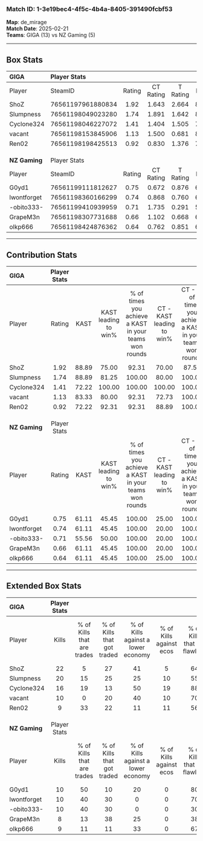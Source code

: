 ### Match ID: 1-3e19bec4-4f5c-4b4a-8405-391490fcbf53  
**Map**: de_mirage  
**Match Date**: 2025-02-21  
**Teams**: GIGA (13) vs NZ Gaming (5)  

---  

## Box Stats  

| **GIGA**      | Player Stats      |        |           |          |       |       |       |         |        |      |     |
| :- | :- | :-: | :-: | :-: | :-: | :-: | :-: | :-: | :-: | :-: | :-: |
| Player        | SteamID           | Rating | CT Rating | T Rating | KAST  |  ADR  | Kills | Assists | Deaths | K/D  | HS% |
| ShoZ          | 76561197961880834 |  1.92  |   1.643   |  2.664   | 88.89 | 136.1 |  22   |    8    |   11   | 2.00 | 72  |
| Slumpness     | 76561198049023280 |  1.74  |   1.891   |  1.642   | 88.89 | 107.9 |  20   |    4    |   10   | 2.00 | 30  |
| Cyclone324    | 76561198046227072 |  1.41  |   1.404   |  1.505   | 72.22 | 77.3  |  16   |    2    |   7    | 2.29 | 50  |
| vacant        | 76561198153845906 |  1.13  |   1.500   |  0.681   | 83.33 | 65.6  |  10   |    7    |   9    | 1.11 | 60  |
| Ren02         | 76561198198425513 |  0.92  |   0.830   |  1.376   | 72.22 | 55.0  |   9   |    4    |   10   | 0.90 | 77  |
|               |                   |        |           |          |       |       |       |         |        |      |     |
|               |                   |        |           |          |       |       |       |         |        |      |     |
|               |                   |        |           |          |       |       |       |         |        |      |     |
| **NZ Gaming** | Player Stats      |        |           |          |       |       |       |         |        |      |     |
| Player        | SteamID           | Rating | CT Rating | T Rating | KAST  |  ADR  | Kills | Assists | Deaths | K/D  | HS% |
| G0yd1         | 76561199111812627 |  0.75  |   0.672   |  0.876   | 61.11 | 57.1  |  10   |    4    |   15   | 0.67 | 40  |
| lwontforget   | 76561198360166299 |  0.74  |   0.868   |  0.760   | 61.11 | 56.9  |  10   |    2    |   15   | 0.67 | 90  |
| -obito333-    | 76561199410939959 |  0.71  |   1.735   |  0.291   | 55.56 | 61.8  |  10   |    2    |   15   | 0.67 | 70  |
| GrapeM3n      | 76561198307731688 |  0.66  |   1.102   |  0.668   | 61.11 | 58.6  |   8   |    5    |   15   | 0.53 | 75  |
| olkp666       | 76561198424876362 |  0.64  |   0.762   |  0.851   | 61.11 | 56.5  |   9   |    4    |   17   | 0.53 | 33  |
---  

## Contribution Stats  

| **GIGA**      | Player Stats |       |                      |                                                        |                           |                                                             |                          |                                                            |
| :- | :-: | :-: | :-: | :-: | :-: | :-: | :-: | :-: |
| Player        |    Rating    | KAST  | KAST leading to win% | % of times you achieve a KAST in your teams won rounds | CT - KAST leading to win% | CT - % of times you achieve a KAST in your teams won rounds | T - KAST leading to win% | T - % of times you achieve a KAST in your teams won rounds |
| ShoZ          |     1.92     | 88.89 |        75.00         |                         92.31                          |           70.00           |                            87.50                            |          83.33           |                           100.00                           |
| Slumpness     |     1.74     | 88.89 |        81.25         |                         100.00                         |           80.00           |                           100.00                            |          83.33           |                           100.00                           |
| Cyclone324    |     1.41     | 72.22 |        100.00        |                         100.00                         |          100.00           |                           100.00                            |          100.00          |                           100.00                           |
| vacant        |     1.13     | 83.33 |        80.00         |                         92.31                          |           72.73           |                           100.00                            |          100.00          |                           80.00                            |
| Ren02         |     0.92     | 72.22 |        92.31         |                         92.31                          |           88.89           |                           100.00                            |          100.00          |                           80.00                            |
|               |              |       |                      |                                                        |                           |                                                             |                          |                                                            |
|               |              |       |                      |                                                        |                           |                                                             |                          |                                                            |
|               |              |       |                      |                                                        |                           |                                                             |                          |                                                            |
| **NZ Gaming** | Player Stats |       |                      |                                                        |                           |                                                             |                          |                                                            |
| Player        |    Rating    | KAST  | KAST leading to win% | % of times you achieve a KAST in your teams won rounds | CT - KAST leading to win% | CT - % of times you achieve a KAST in your teams won rounds | T - KAST leading to win% | T - % of times you achieve a KAST in your teams won rounds |
| G0yd1         |     0.75     | 61.11 |        45.45         |                         100.00                         |           25.00           |                           100.00                            |          57.14           |                           100.00                           |
| lwontforget   |     0.74     | 61.11 |        45.45         |                         100.00                         |           20.00           |                           100.00                            |          66.67           |                           100.00                           |
| -obito333-    |     0.71     | 55.56 |        50.00         |                         100.00                         |           20.00           |                           100.00                            |          80.00           |                           100.00                           |
| GrapeM3n      |     0.66     | 61.11 |        45.45         |                         100.00                         |           20.00           |                           100.00                            |          66.67           |                           100.00                           |
| olkp666       |     0.64     | 61.11 |        45.45         |                         100.00                         |           25.00           |                           100.00                            |          57.14           |                           100.00                           |
---  

## Extended Box Stats  

| **GIGA**      | Player Stats |                            |                            |                                    |                         |                              |                                 |        |                             |                                     |                          |                               |                            |
| :- | :-: | :-: | :-: | :-: | :-: | :-: | :-: | :-: | :-: | :-: | :-: | :-: | :-: |
| Player        |    Kills     | % of Kills that are trades | % of Kills that got traded | % of Kills against a lower economy | % of Kills against ecos | % of Kills that are flawless | % of Kills that are close duels | Deaths | % of Deaths that get traded | % of Deaths against a lower economy | % of Deaths against ecos | % of Deaths that are flawless | % of Deaths that are close |
| ShoZ          |      22      |             5              |             27             |                 41                 |            5            |              64              |                0                |   11   |             18              |                 36                  |            9             |              45               |             27             |
| Slumpness     |      20      |             15             |             25             |                 25                 |           10            |              55              |                0                |   10   |             20              |                 40                  |            20            |              70               |             10             |
| Cyclone324    |      16      |             19             |             13             |                 50                 |           19            |              88              |                0                |   7    |             14              |                 43                  |            0             |              71               |             0              |
| vacant        |      10      |             0              |             20             |                 40                 |           10            |              70              |                0                |   9    |             33              |                 22                  |            0             |              67               |             11             |
| Ren02         |      9       |             33             |             22             |                 11                 |           11            |              56              |                0                |   10   |             30              |                 30                  |            0             |              40               |             0              |
|               |              |                            |                            |                                    |                         |                              |                                 |        |                             |                                     |                          |                               |                            |
|               |              |                            |                            |                                    |                         |                              |                                 |        |                             |                                     |                          |                               |                            |
|               |              |                            |                            |                                    |                         |                              |                                 |        |                             |                                     |                          |                               |                            |
| **NZ Gaming** | Player Stats |                            |                            |                                    |                         |                              |                                 |        |                             |                                     |                          |                               |                            |
| Player        |    Kills     | % of Kills that are trades | % of Kills that got traded | % of Kills against a lower economy | % of Kills against ecos | % of Kills that are flawless | % of Kills that are close duels | Deaths | % of Deaths that get traded | % of Deaths against a lower economy | % of Deaths against ecos | % of Deaths that are flawless | % of Deaths that are close |
| G0yd1         |      10      |             50             |             10             |                 20                 |            0            |              80              |               20                |   15   |             13              |                  7                  |            0             |              73               |             0              |
| lwontforget   |      10      |             40             |             30             |                 0                  |            0            |              70              |                0                |   15   |             13              |                  7                  |            0             |              60               |             0              |
| -obito333-    |      10      |             40             |             30             |                 0                  |            0            |              30              |                0                |   15   |             13              |                  7                  |            0             |              67               |             0              |
| GrapeM3n      |      8       |             13             |             38             |                 25                 |            0            |              38              |               25                |   15   |             33              |                  7                  |            0             |              67               |             0              |
| olkp666       |      9       |             11             |             11             |                 33                 |            0            |              67              |               11                |   17   |             35              |                  6                  |            0             |              65               |             0              |
